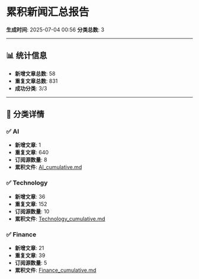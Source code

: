 # 累积新闻汇总报告

**生成时间**: 2025-07-04 00:56
**分类总数**: 3

---

## 📊 统计信息

- **新增文章总数**: 58
- **重复文章总数**: 831
- **成功分类**: 3/3

---

## 📂 分类详情

### ✅ AI
- **新增文章**: 1
- **重复文章**: 640
- **订阅源数量**: 8
- **累积文件**: [AI_cumulative.md](./AI_cumulative.md)

### ✅ Technology
- **新增文章**: 36
- **重复文章**: 152
- **订阅源数量**: 10
- **累积文件**: [Technology_cumulative.md](./Technology_cumulative.md)

### ✅ Finance
- **新增文章**: 21
- **重复文章**: 39
- **订阅源数量**: 5
- **累积文件**: [Finance_cumulative.md](./Finance_cumulative.md)
